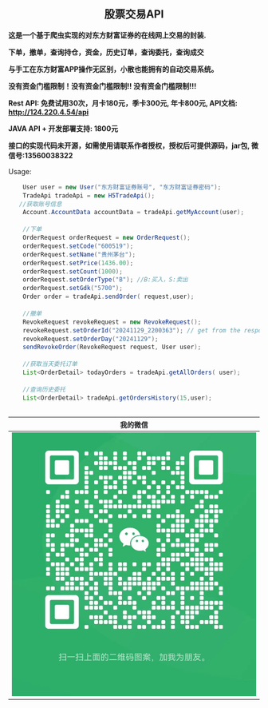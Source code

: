 <div align="center">
<h2 align="center">股票交易API</h2>

</div>

**这是一个基于爬虫实现的对东方财富证券的在线网上交易的封装.**

**下单，撤单，查询持仓，资金，历史订单，查询委托，查询成交**

**与手工在东方财富APP操作无区别，小散也能拥有的自动交易系统。**

**没有资金门槛限制！没有资金门槛限制!! 没有资金门槛限制!!!**

**Rest API: 免费试用30次，月卡180元，季卡300元, 年卡800元, API文档: http://124.220.4.54/api**

**JAVA API + 开发部署支持: 1800元**

**接口的实现代码未开源，如需使用请联系作者授权，授权后可提供源码，jar包, 微信号:13560038322**

Usage:

```java
    User user = new User("东方财富证券账号", "东方财富证券密码");
    TradeApi tradeApi = new H5TradeApi();
   //获取账号信息
    Account.AccountData accountData = tradeApi.getMyAccount(user);
    
    //下单
    OrderRequest orderRequest = new OrderRequest();
    orderRequest.setCode("600519");
    orderRequest.setName("贵州茅台");
    orderRequest.setPrice(1436.00);
    orderRequest.setCount(1000);
    orderRequest.setOrderType("B"); //B:买入，S:卖出
    orderRequest.setGdk("5700");
    Order order = tradeApi.sendOrder( request,user);

    //撤单
    RevokeRequest revokeRequest = new RevokeRequest();
    revokeRequest.setOrderId("20241129_2200363"); // get from the response of sendOrder
    revokeRequest.setOrderDay("20241129");
    sendRevokeOrder(RevokeRequest request, User user);

    //获取当天委托订单
    List<OrderDetail> todayOrders = tradeApi.getAllOrders( user);

    //查询历史委托
    List<OrderDetail> tradeApi.getOrdersHistory(15,user);
  
```


<table>
  <thead>
    <tr>
  <th>我的微信</th>
  </tr>
</thead>
<tr>
<td align="center"><img  src="wechat.jpg"></img></td>
</tr>
</table>